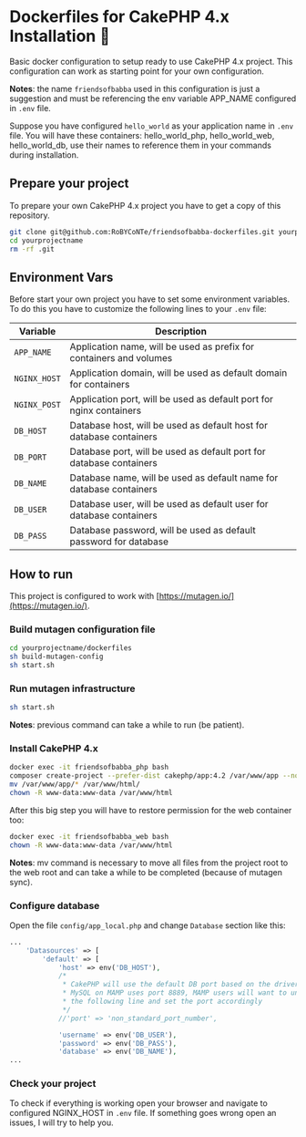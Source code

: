# Dockerfiles for CakePHP 4.x Installation 🥧

Basic docker configuration to setup ready to use CakePHP 4.x project.
This configuration can work as starting point for your own configuration.

**Notes**: the name `friendsofbabba` used in this configuration is just a suggestion
and must be referencing the env variable APP_NAME configured in `.env` file.

Suppose you have configured `hello_world` as your application name in `.env` file.
You will have these containers: hello_world_php, hello_world_web, hello_world_db,
use their names to reference them in your commands during installation.

## Prepare your project

To prepare your own CakePHP 4.x project you have to get a copy of this repository.

```sh
git clone git@github.com:RoBYCoNTe/friendsofbabba-dockerfiles.git yourprojectname
cd yourprojectname
rm -rf .git
```

## Environment Vars

Before start your own project you have to set some environment variables.
To do this you have to customize the following lines to your `.env` file:

| Variable     | Description                                                         |
| ------------ | ------------------------------------------------------------------- |
| `APP_NAME`   | Application name, will be used as prefix for containers and volumes |
| `NGINX_HOST` | Application domain, will be used as default domain for containers   |
| `NGINX_POST` | Application port, will be used as default port for nginx containers |
| `DB_HOST`    | Database host, will be used as default host for database containers |
| `DB_PORT`    | Database port, will be used as default port for database containers |
| `DB_NAME`    | Database name, will be used as default name for database containers |
| `DB_USER`    | Database user, will be used as default user for database containers |
| `DB_PASS`    | Database password, will be used as default password for database    |

## How to run

This project is configured to work with [https://mutagen.io/](https://mutagen.io/).

### Build mutagen configuration file

```sh
cd yourprojectname/dockerfiles
sh build-mutagen-config
sh start.sh
```

### Run mutagen infrastructure

```sh
sh start.sh
```

**Notes**: previous command can take a while to run (be patient).

### Install CakePHP 4.x

```sh
docker exec -it friendsofbabba_php bash
composer create-project --prefer-dist cakephp/app:4.2 /var/www/app --no-interaction
mv /var/www/app/* /var/www/html/
chown -R www-data:www-data /var/www/html
```

After this big step you will have to restore permission for the web container too:

```sh
docker exec -it friendsofbabba_web bash
chown -R www-data:www-data /var/www/html
```

**Notes**: mv command is necessary to move all files from the project root
to the web root and can take a while to be completed (because of mutagen sync).

### Configure database

Open the file `config/app_local.php` and change `Database` section like this:

```php
...
    'Datasources' => [
        'default' => [
            'host' => env('DB_HOST'),
            /*
             * CakePHP will use the default DB port based on the driver selected
             * MySQL on MAMP uses port 8889, MAMP users will want to uncomment
             * the following line and set the port accordingly
             */
            //'port' => 'non_standard_port_number',

            'username' => env('DB_USER'),
            'password' => env('DB_PASS'),
            'database' => env('DB_NAME'),
...
```

### Check your project

To check if everything is working open your browser and navigate
to configured NGINX_HOST in `.env` file. If something goes wrong open an issues,
I will try to help you.
